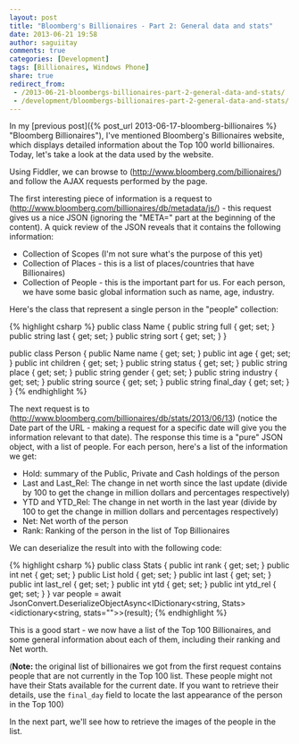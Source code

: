 ```yaml
---
layout: post
title: "Bloomberg's Billionaires - Part 2: General data and stats"
date: 2013-06-21 19:58
author: saguiitay
comments: true
categories: [Development]
tags: [Billionaires, Windows Phone]
share: true
redirect_from:
 - /2013-06-21-bloombergs-billionaires-part-2-general-data-and-stats/
 - /development/bloombergs-billionaires-part-2-general-data-and-stats/
---
```

In my [previous post]({% post_url 2013-06-17-bloomberg-billionaires %} "Bloomberg Billionaires"), I've mentioned Bloomberg's Billionaires website,
which displays detailed information about the Top 100 world billionaires. Today, let's take a look at the data used by the website.

Using Fiddler, we can browse to (http://www.bloomberg.com/billionaires/) and follow the AJAX requests performed by the page.

The first interesting piece of information is a request to (http://www.bloomberg.com/billionaires/db/metadata/js/) - this request gives us a
nice JSON (ignoring the "META=" part at the beginning of the content). A quick review of the JSON reveals that it contains the following information:

- Collection of Scopes (I'm not sure what's the purpose of this yet)
- Collection of Places - this is a list of places/countries that have Billionaires)
- Collection of People - this is the important part for us. For each person, we have some basic global information such as name, age, industry.

Here's the class that represent a single person in the "people" collection:

{% highlight csharp %}
public class Name
{
	public string full { get; set; }
	public string last { get; set; }
	public string sort { get; set; }
}

public class Person
{
	public Name name { get; set; }
	public int age { get; set; }
	public int children { get; set; }
	public string status { get; set; }
	public string place { get; set; }
	public string gender { get; set; }
	public string industry { get; set; }
	public string source { get; set; }
	public string final_day { get; set; }
}
{% endhighlight %}

The next request is to (http://www.bloomberg.com/billionaires/db/stats/2013/06/13) (notice the Date part of the URL - making a request for a specific
date will give you the information relevant to that date). The response this time is a "pure" JSON object, with a list of people. For each person,
here's a list of the information we get:

- Hold: summary of the Public, Private and Cash holdings of the person
- Last and Last_Rel: The change in net worth since the last update (divide by 100 to get the change in million dollars and percentages respectively)
- YTD and YTD_Rel: The change in net worth in the last year (divide by 100 to get the change in million dollars and percentages respectively)
- Net: Net worth of the person
- Rank: Ranking of the person in the list of Top Billionaires

We can deserialize the result into with the following code:

{% highlight csharp %}
public class Stats
{
    public int rank { get; set; }
    public int net { get; set; }
    public List hold { get; set; }
    public int last { get; set; }
    public int last_rel { get; set; }
    public int ytd { get; set; }
    public int ytd_rel { get; set; }
}
var people = await JsonConvert.DeserializeObjectAsync<IDictionary<string, Stats><idictionary<string, stats="">>(result);
{% endhighlight %}

This is a good start - we now have a list of the Top 100 Billionaires, and some general information about each of them, including their ranking and Net worth.

(**Note:** the original list of billionaires we got from the first request contains people that are not currently in the Top 100 list.
These people might not have their Stats available for the current date. If you want to retrieve their details, use the `final_day` field to
locate the last appearance of the person in the Top 100)

In the next part, we'll see how to retrieve the images of the people in the list.
